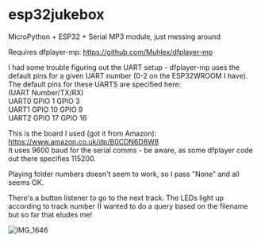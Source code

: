 # esp32jukebox
MicroPython + ESP32 + Serial MP3 module, just messing around

Requires dfplayer-mp: https://github.com/Muhlex/dfplayer-mp

I had some trouble figuring out the UART setup - dfplayer-mp uses the default pins for a given UART number (0-2 on the ESP32WROOM I have). The default pins for these UARTS are specified here:  
(UART Number/TX/RX)  
UART0	GPIO 1	GPIO 3  
UART1	GPIO 10	GPIO 9  
UART2	GPIO 17	GPIO 16  

This is the board I used (got it from Amazon):  
https://www.amazon.co.uk/dp/B0CDN6D8W8  
It uses 9600 baud for the serial comms - be aware, as some dfplayer code out there specifies 115200.

Playing folder numbers doesn't seem to work, so I pass "None" and all seems OK.

There's a button listener to go to the next track.
The LEDs light up according to track number (I wanted to do a query based on the filename but so far that eludes me!

![IMG_1646](https://github.com/user-attachments/assets/754d5567-5538-4c60-ba57-fa74bcc9ba47)
